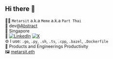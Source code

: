## Hi there 👋

👨‍💼 `Metarsit` a.k.a `Meme` a.k.a `Part Thai`  
🚀 dev@[Abstract](https://abs.xyz)  
📍 Singapore  
🌱 [![LinkedIn](https://img.shields.io/badge/LinkedIn-Metarsit-blue?style=flat&logo=linkedin)](https://www.linkedin.com/in/metarsit/) [![X](https://img.shields.io/badge/X-%40part__thai__guy-1DA1F2?style=flat&logo=x&logoColor=white)](https://x.com/part_thai_guy)   
⚙️ I use: `.go`, `.py`, `.sh`, `.ts`, `.cpp`, `.bazel`, `.Dockerfile`  
🔨 Products and Engineerings Productivity  
🖼️ [metarsit.eth](https://opensea.io/0xaDeE12AfeA8Be89faEE3e9f0000fC6d1743c9a0E)  


